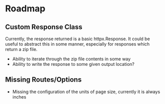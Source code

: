 # Roadmap

## Custom Response Class

Currently, the response returned is a basic httpx.Response. It could be useful to abstract this in some manner, especially for responses which return a zip file.

- Ability to iterate through the zip file contents in some way
- Ability to write the response to some given output location?

## Missing Routes/Options

- Missing the configuration of the units of page size, currently it is always inches
